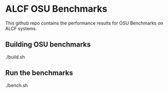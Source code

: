 # ALCF OSU Benchmarks

This github repo contains the performance results for OSU Benchmarks on ALCF systems. 

## Building OSU benchmarks 
./build.sh

## Run the benchmarks
./bench.sh
